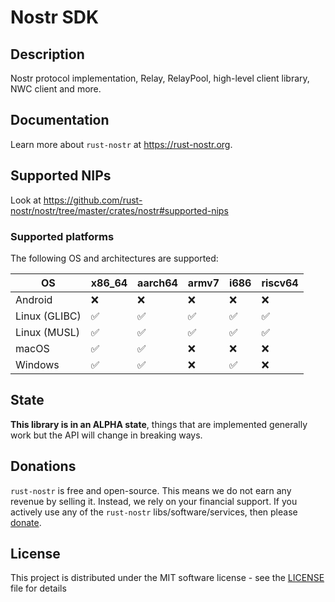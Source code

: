 # Nostr SDK

## Description

Nostr protocol implementation, Relay, RelayPool, high-level client library, NWC client and more.

## Documentation

Learn more about `rust-nostr` at <https://rust-nostr.org>.

## Supported NIPs

Look at <https://github.com/rust-nostr/nostr/tree/master/crates/nostr#supported-nips>

### Supported platforms

The following OS and architectures are supported:

| OS            | x86_64 | aarch64 | armv7 | i686 | riscv64 |
|---------------|--------|---------|-------|------|---------|
| Android       | ❌      | ❌       | ❌     | ❌    | ❌       |
| Linux (GLIBC) | ✅      | ✅       | ✅     | ✅    | ✅       |
| Linux (MUSL)  | ✅      | ✅       | ✅     | ✅    | ✅       |
| macOS         | ✅      | ✅       | ❌     | ❌    | ❌       |
| Windows       | ✅      | ✅       | ❌     | ✅    | ❌       |

## State

**This library is in an ALPHA state**, things that are implemented generally work but the API will change in breaking ways.

## Donations

`rust-nostr` is free and open-source. This means we do not earn any revenue by selling it. Instead, we rely on your financial support. If you actively use any of the `rust-nostr` libs/software/services, then please [donate](https://rust-nostr.org/donate).

## License

This project is distributed under the MIT software license - see the [LICENSE](https://rust-nostr.org/license) file for details
